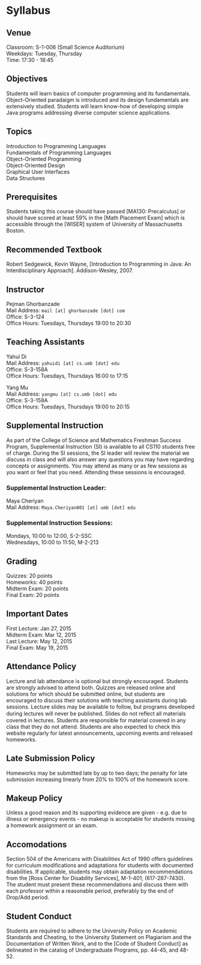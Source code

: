 # Syllabus

## Venue
Classroom: S-1-006 (Small Science Auditorium)  
Weekdays: Tuesday, Thursday  
Time: 17:30 - 18:45

## Objectives
Students will learn basics of computer programming and its fundamentals. Object-Oriented paradaigm is introduced and its design fundamentals are extensively studied. Students will learn know-how of developing simple Java programs addressing diverse computer science applications.

## Topics
Introduction to Programming Languages  
Fundamentals of Programming Languages  
Object-Oriented Programming  
Object-Oriented Design  
Graphical User Interfaces  
Data Structures

## Prerequisites
Students taking this course should have passed [MA130: Precalculus] or should have scored at least 59% in the [Math Placement Exam] which is accessible through the [WISER] system of University of Massachusetts Boston.

## Recommended Textbook
Robert Sedgewick, Kevin Wayne, [Introduction to Programming in Java: An Interdisciplinary Approach]. Addison-Wesley, 2007.

## Instructor
Pejman Ghorbanzade  
Mail Address: ``mail [at] ghorbanzade [dot] com``  
Office: S-3-124  
Office Hours: Tuesdays, Thursdays 19:00 to 20:30

## Teaching Assistants
Yahui Di  
Mail Address: ``yahuidi [at] cs.umb [dot] edu``  
Office: S-3-158A  
Office Hours: Tuesdays, Thursdays 16:00 to 17:15

Yang Mu  
Mail Address: ``yangmu [at] cs.umb [dot] edu``  
Office: S-3-158A  
Office Hours: Tuesdays, Thursdays 19:00 to 20:15

## Supplemental Instruction
As part of the College of Science and Mathematics Freshman Success Program, Supplemental Instruction (SI) is available to all CS110 students free of charge. During the SI sessions, the SI leader will review the material we discuss in class and will also answer any questions you may have regarding concepts or assignments. You may attend as many or as few sessions as you want or feel that you need. Attending these sessions is encouraged.

### Supplemental Instruction Leader:
Maya Cheriyan  
Mail Address: ``Maya.Cheriyan001 [at] umb [dot] edu``

### Supplemental Instruction Sessions:
Mondays, 10:00 to 12:00, S-2-SSC  
Wednesdays, 10:00 to 11:50, M-2-213

## Grading
Quizzes: 20 points  
Homeworks: 40 points  
Midterm Exam: 20 points  
Final Exam: 20 points

## Important Dates
First Lecture: Jan 27, 2015  
Midterm Exam: Mar 12, 2015  
Last Lecture: May 12, 2015  
Final Exam: May 19, 2015

## Attendance Policy
Lecture and lab attendance is optional but strongly encouraged. Students are strongly advised to attend both. Quizzes are released online and solutions for which should be submitted online, but students are encouraged to discuss their solutions with teaching assistants during lab sessions. Lecture slides may be available to follow, but programs developed during lectures will never be published. Slides do not reﬂect all materials covered in lectures. Students are responsible for material covered in any class that they do not attend. Students are also expected to check this website regularly for latest announcements, upcoming events and released homeworks.

## Late Submission Policy
Homeworks may be submitted late by up to two days; the penalty for late submission increasing linearly from 20% to 100% of the homework score.

## Makeup Policy
Unless a good reason and its supporting evidence are given - e.g. due to illness or emergency events - no makeup is acceptable for students missing a homework assignment or an exam.

## Accomodations
Section 504 of the Americans with Disabilities Act of 1990 offers guidelines for curriculum modifications and adaptations for students with documented disabilities. If applicable, students may obtain adaptation recommendations from the [Ross Center for Disability Services], M-1-401, (617-287-7430). The student must present these recommendations and discuss them with each professor within a reasonable period, preferably by the end of Drop/Add period.

## Student Conduct
Students are required to adhere to the University Policy on Academic Standards and Cheating, to the University Statement on Plagiarism and the Documentation of Written Work, and to the [Code of Student Conduct] as delineated in the catalog of Undergraduate Programs, pp. 44-45, and 48-52.
